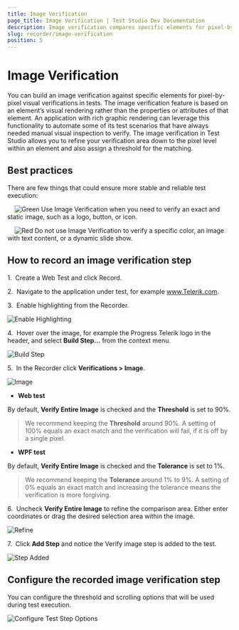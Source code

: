 ```yaml
---
title: Image Verification
page_title: Image Verification | Test Studio Dev Documentation
description: Image verification compares specific elements for pixel-by-pixel visual verifications in Test Studio Dev tests.
slug: recorder/image-verification
position: 5
---
```

# Image Verification

You can build an image verification against specific elements for pixel-by-pixel visual verifications in tests. The image verification feature is based on an element’s visual rendering rather than the properties or attributes of that element. An application with rich graphic rendering can leverage this functionality to automate some of its test scenarios that have always needed manual visual inspection to verify. The image verification in Test Studio allows you to refine your verification area down to the pixel level within an element and also assign a threshold for the matching.

## Best practices

There are few things that could ensure more stable and reliable test execution:

&nbsp; &nbsp; ![Green][1] Use Image Verification when you need to verify an exact and static image, such as a logo, button, or icon.

&nbsp; &nbsp; ![Red][2] Do not use Image Verification to verify a specific color, an image with text content, or a dynamic slide show.

## How to record an image verification step

1.&nbsp; Create a Web Test and click Record.

2.&nbsp; Navigate to the application under test, for example www.Telerik.com.

3.&nbsp; Enable highlighting from the Recorder.

![Enable Highlighting][3]

4.&nbsp; Hover over the image, for example the Progress Telerik logo in the header, and select **Build Step...** from the context menu.

![Build Step][4]

5.&nbsp; In the Recorder click **Verifications > Image**.

![Image][5]

* __Web test__

By default, **Verify Entire Image** is checked and the **Threshold** is set to 90%.

> We recommend keeping the __Threshold__ around 90%. A setting of 100% equals an exact match and the verification will fail, if it is off by a single pixel.

* __WPF test__

By default, **Verify Entire Image** is checked and the **Tolerance** is set to 1%.

> We recommend keeping the __Tolerance__ around 1% to 9%. A setting of 0% equals an exact match and increasing the tolerance means the verification is more forgiving.

6.&nbsp; Uncheck **Verify Entire Image** to refine the comparison area. Either enter coordinates or drag the desired selection area within the image.

![Refine][6]

7.&nbsp; Click **Add Step** and notice the Verify image step is added to the test.

![Step Added][7]

## Configure the recorded image verification step

You can configure the threshold and scrolling options that will be used during test execution.

![Configure Test Step Options][8]

[1]: /features/recorder/verifications/images/image-verification/fig1.png
[2]: /features/recorder/verifications/images/image-verification/fig2.png
[3]: /features/recorder/verifications/images/image-verification/fig3.png
[4]: /features/recorder/verifications/images/image-verification/fig4.png
[5]: /features/recorder/verifications/images/image-verification/fig5.png
[6]: /features/recorder/verifications/images/image-verification/fig6.png
[7]: /features/recorder/verifications/images/image-verification/fig7.png
[8]: /features/recorder/verifications/images/image-verification/fig8.png
[9]: /features/recorder/verifications/images/image-verification/gif9.gif

